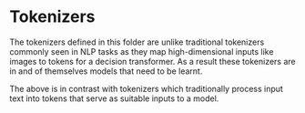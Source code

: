 # Tokenizers

The tokenizers defined in this folder are unlike traditional tokenizers commonly seen in NLP tasks as they map high-dimensional inputs like images to tokens for a decision transformer. As a result these tokenizers are in and of themselves models that need to be learnt.

The above is in contrast with tokenizers which traditionally process input text into tokens that serve as suitable inputs to a model.

